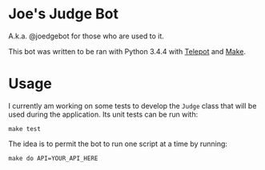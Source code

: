 # Joe's Judge Bot

A.k.a. @joedgebot for those who are used to it.

This bot was written to be ran with Python 3.4.4 with [Telepot](https://github.com/nickoala/telepot) and [Make](https://www.gnu.org/software/make/).

# Usage

I currently am working on some tests to develop the `Judge` class that will be used during the application. Its unit tests can be run with:

```
make test
```

The idea is to permit the bot to run one script at a time by running:

```
make do API=YOUR_API_HERE
```
